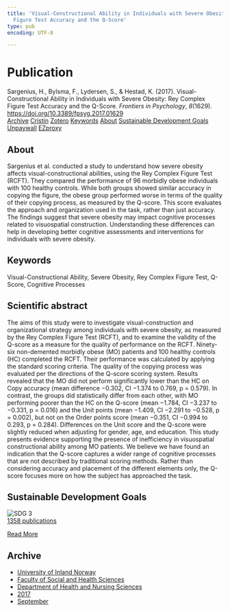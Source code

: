 ```yaml
---
title: 'Visual-Constructional Ability in Individuals with Severe Obesity: Rey Complex
  Figure Test Accuracy and the Q-Score'
type: pub
encoding: UTF-8

---
```

<h1>Publication</h1>
<article id="csl-bib-container-U79TGLX4" class="csl-bib-container">
  <div class="csl-bib-body"> <div class="csl-entry">Sargenius, H., Bylsma, F., Lydersen, S., &#38; Hestad, K. (2017). Visual-Constructional Ability in Individuals with Severe Obesity: Rey Complex Figure Test Accuracy and the Q-Score. <i>Frontiers in Psychology</i>, <i>8</i>(1629). <a href="https://doi.org/10.3389/fpsyg.2017.01629">https://doi.org/10.3389/fpsyg.2017.01629</a></div> </div>
  <div class="csl-bib-buttons">
    <a href="#taxonomy-article-U79TGLX4" alt="archive" class="csl-bib-button">Archive</a>
    <a href="https://app.cristin.no/results/show.jsf?id=1493441" alt="Cristin" class="csl-bib-button">Cristin</a>
    <a href="http://zotero.org/groups/5881554/items/U79TGLX4" alt="Zotero" class="csl-bib-button">Zotero</a>
    <a href="#keywords-article-U79TGLX4" alt="keywords" class="csl-bib-button">Keywords</a>
    <a href="#about-article-U79TGLX4" alt="about_pub" class="csl-bib-button">About</a>
    <a href="#sdg-article-U79TGLX4" alt="sdg" class="csl-bib-button">Sustainable Development Goals</a>
    <a href="https://www.frontiersin.org/articles/10.3389/fpsyg.2017.01629/pdf" alt="Unpaywall" class="csl-bib-button">Unpaywall</a>
    <a href="https://www.frontiersin.org/articles/10.3389/fpsyg.2017.01629/pdf" alt="EZproxy" class="csl-bib-button">EZproxy</a>
  </div>
  <div id="csl-bib-meta-container-U79TGLX4"></div>
</article>
<div id="csl-bib-meta-U79TGLX4" class="csl-bib-meta">
  <article id="about-article-U79TGLX4" class="about_pub-article">
    <h1>About</h1>
    Sargenius et al. conducted a study to understand how severe obesity affects visual-constructional abilities, using the Rey Complex Figure Test (RCFT). They compared the performance of 96 morbidly obese individuals with 100 healthy controls. While both groups showed similar accuracy in copying the figure, the obese group performed worse in terms of the quality of their copying process, as measured by the Q-score. This score evaluates the approach and organization used in the task, rather than just accuracy. The findings suggest that severe obesity may impact cognitive processes related to visuospatial construction. Understanding these differences can help in developing better cognitive assessments and interventions for individuals with severe obesity.
  </article>
  <article id="keywords-article-U79TGLX4" class="keywords-article">
    <h1>Keywords</h1>
    Visual-Constructional Ability, Severe Obesity, Rey Complex Figure Test, Q-Score, Cognitive Processes
  </article>
  <article id="abstract-article-U79TGLX4" class="abstract-article">
    <h1>Scientific abstract</h1>
    The aims of this study were to investigate visual-construction and organizational strategy 
among individuals with severe obesity, as measured by the Rey Complex Figure Test 
(RCFT), and to examine the validity of the Q-score as a measure for the quality of 
performance on the RCFT. Ninety-six non-demented morbidly obese (MO) patients and 
100 healthy controls (HC) completed the RCFT. Their performance was calculated by 
applying the standard scoring criteria. The quality of the copying process was evaluated 
per the directions of the Q-score scoring system. Results revealed that the MO did not 
perform significantly lower than the HC on Copy accuracy (mean difference −0.302, 
CI −1.374 to 0.769, p = 0.579). In contrast, the groups did statistically differ from 
each other, with MO performing poorer than the HC on the Q-score (mean −1.784, 
CI −3.237 to −0.331, p = 0.016) and the Unit points (mean −1.409, CI −2.291 to 
−0.528, p = 0.002), but not on the Order points score (mean −0.351, CI −0.994 to 
0.293, p = 0.284). Differences on the Unit score and the Q-score were slightly reduced 
when adjusting for gender, age, and education. This study presents evidence supporting 
the presence of inefficiency in visuospatial constructional ability among MO patients. We 
believe we have found an indication that the Q-score captures a wider range of cognitive 
processes that are not described by traditional scoring methods. Rather than considering 
accuracy and placement of the different elements only, the Q-score focuses more on how 
the subject has approached the task.
  </article>
  <article id="sdg-article-U79TGLX4" class="sdg-article">
    <h1>Sustainable Development Goals</h1>
    <div class="sdg-container"><div id="sdg3" class="sdg">
        <img src="{{< params subfolder >}}images/sdg/sdg03_en.png" class="image" alt="SDG 3">
        <div class="sdg-overlay">
          <a href="/en/archive/?key=?sdg=3#archive" class="sdg-publication-count"><span>1358</span> publications</a>
          <p><a href="https://sdgs.un.org/goals/goal3" class="sdg-read-more">Read More</a></p>
        </div>
      </div></div>
  </article>
  <article id="taxonomy-article-U79TGLX4" class="taxonomy-article">
    <h1>Archive</h1>
    <ul>
      <li>
        <a href="/en/archive/?key=3DCRN523">University of Inland Norway</a>
      </li>
      <li>
        <a href="/en/archive/?key=IDKFS3MX">Faculty of Social and Health Sciences</a>
      </li>
      <li>
        <a href="/en/archive/?key=GTV4ECMZ">Department of Health and Nursing Sciences</a>
      </li>
      <li>
        <a href="/en/archive/?key=QV2QKSDS">2017</a>
      </li>
      <li>
        <a href="/en/archive/?key=669MKQST">September</a>
      </li>
    </ul>
  </article>
</div>
